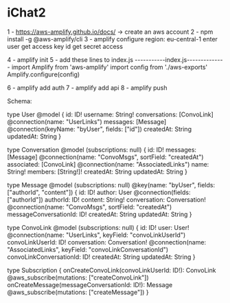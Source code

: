 # iChat2
1 - https://aws-amplify.github.io/docs/ -> create an aws account
2 - npm install -g @aws-amplify/cli
3 - amplify configure
      region: eu-central-1
	    enter user
	    get access key id
	    get secret access

4 - amplify init
5 - add these lines to index.js
-----------index.js--------------
import Amplify from 'aws-amplify'
import config from './aws-exports'
Amplify.configure(config)

6 - amplify add auth
7 - amplify add api
8 - amplify push

Schema:

type User @model {
  id: ID!
  username: String!
  conversations: [ConvoLink] @connection(name: "UserLinks")
  messages: [Message] @connection(keyName: "byUser", fields: ["id"])
	createdAt: String
	updatedAt: String
}

type Conversation @model (subscriptions: null) {
  id: ID!
  messages: [Message] @connection(name: "ConvoMsgs", sortField: "createdAt")
  associated: [ConvoLink] @connection(name: "AssociatedLinks")
  name: String!
  members: [String!]!
	createdAt: String
	updatedAt: String
}

type Message @model (subscriptions: null)
  @key(name: "byUser", fields: ["authorId", "content"]) {
  id: ID!
  author: User @connection(fields: ["authorId"])
  authorId: ID!
  content: String!
  conversation: Conversation! @connection(name: "ConvoMsgs", sortField: "createdAt")
  messageConversationId: ID!
	createdAt: String
	updatedAt: String
}

type ConvoLink @model (subscriptions: null) {
  id: ID!
  user: User! @connection(name: "UserLinks", keyField: "convoLinkUserId")
  convoLinkUserId: ID!
  conversation: Conversation! @connection(name: "AssociatedLinks", keyField: "convoLinkConversationId")
  convoLinkConversationId: ID!
	createdAt: String
	updatedAt: String
}

type Subscription {
  onCreateConvoLink(convoLinkUserId: ID!): ConvoLink
    @aws_subscribe(mutations: ["createConvoLink"])
  onCreateMessage(messageConversationId: ID!): Message
    @aws_subscribe(mutations: ["createMessage"])
}
